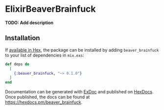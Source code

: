 # ElixirBeaverBrainfuck

**TODO: Add description**

## Installation

If [available in Hex](https://hex.pm/docs/publish), the package can be installed
by adding `beaver_brainfuck` to your list of dependencies in `mix.exs`:

```elixir
def deps do
  [
    {:beaver_brainfuck, "~> 0.1.0"}
  ]
end
```

Documentation can be generated with [ExDoc](https://github.com/elixir-lang/ex_doc)
and published on [HexDocs](https://hexdocs.pm). Once published, the docs can
be found at <https://hexdocs.pm/beaver_brainfuck>.

